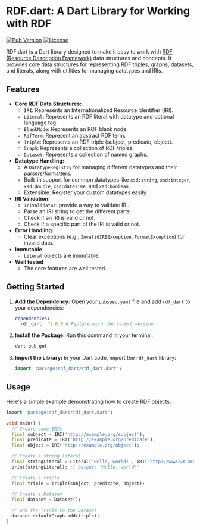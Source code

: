 # RDF.dart: A Dart Library for Working with RDF

[![Pub Version](https://img.shields.io/pub/v/rdf_dart)](https://pub.dev/packages/rdf_dart)
[![License](https://img.shields.io/badge/License-MIT-blue.svg)](https://opensource.org/licenses/MIT)

RDF.dart is a Dart library designed to make it easy to work with [RDF (Resource Description Framework)](https://www.w3.org/RDF/) data structures and concepts. It provides core data structures for representing RDF triples, graphs, datasets, and literals, along with utilities for managing datatypes and IRIs.

## Features

*   **Core RDF Data Structures:**
    *   `IRI`: Represents an Internationalized Resource Identifier (IRI).
    *   `Literal`: Represents an RDF literal with datatype and optional language tag.
    *   `BlankNode`: Represents an RDF blank node.
    *   `RdfTerm`:  Represent an abstract RDF term.
    *   `Triple`: Represents an RDF triple (subject, predicate, object).
    *   `Graph`: Represents a collection of RDF triples.
    *   `Dataset`: Represents a collection of named graphs.
*   **Datatype Handling:**
    *   A `DatatypeRegistry` for managing different datatypes and their parsers/formatters.
    *   Built-in support for common datatypes like `xsd:string`, `xsd:integer`, `xsd:double`, `xsd:dateTime`, and `xsd:boolean`.
    *   Extensible: Register your custom datatypes easily.
*   **IRI Validation:**
    * `IriValidator`: provide a way to validate IRI.
    * Parse an IRI string to get the different parts.
    * Check if an IRI is valid or not.
    * Check if a specific part of the IRI is valid or not.
*   **Error Handling:**
    *   Clear exceptions (e.g., `InvalidIRIException`, `FormatException`) for invalid data.
*  **Immutable**
    *  `Literal` objects are immutable.
* **Well tested**
    * The core features are well tested.

## Getting Started

1.  **Add the Dependency:**
    Open your `pubspec.yaml` file and add `rdf_dart` to your dependencies:

    ```yaml
    dependencies:
      rdf_dart: ^1.0.0 # Replace with the latest version
    ```

2.  **Install the Package:**
    Run this command in your terminal:

    ```bash
    dart pub get
    ```

3.  **Import the Library:**
    In your Dart code, import the `rdf_dart` library:

    ```dart
    import 'package:rdf_dart/rdf_dart.dart';
    ```

## Usage

Here's a simple example demonstrating how to create RDF objects:

```dart
import 'package:rdf_dart/rdf_dart.dart';

void main() {
  // Create some IRIs
  final subject = IRI('http://example.org/subject');
  final predicate = IRI('http://example.org/predicate');
  final object = IRI('http://example.org/object');

  // Create a string literal
  final stringLiteral = Literal('Hello, world!', IRI('http://www.w3.org/2001/XMLSchema#string'));
  print(stringLiteral); // Output: "Hello, world!"

  // Create a triple
  final triple = Triple(subject, predicate, object);

  // Create a Dataset
  final dataset = Dataset();

  // Add the Triple to the Dataset
  dataset.defaultGraph.add(triple);
}
```